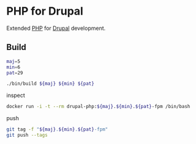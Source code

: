 # PHP for Drupal

Extended [PHP](https://hub.docker.com/_/php/) for [Drupal](https://www.drupal.org/) development.

## Build

```bash
maj=5
min=6
pat=29

./bin/build ${maj} ${min} ${pat}
```

inspect

```bash
docker run -i -t --rm drupal-php:${maj}.${min}.${pat}-fpm /bin/bash
```

push

```bash
git tag -f "${maj}.${min}.${pat}-fpm"
git push --tags
```
